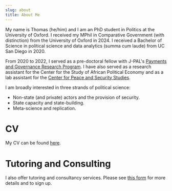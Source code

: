 ```yaml
---
slug: about
title: About Me
---
```


My name is Thomas (he/him) and I am an PhD student in Politics at the University of Oxford. I received my MPhil in Comparative Government (with distinction) from the University of Oxford in 2024. I received a Bachelor of Science in political science and data analytics (summa cum laude) from UC San Diego in 2020.

From 2020 to 2022, I served as a pre-doctoral fellow with J-PAL's [Payments and Governance Research Program](https://sites.google.com/ucsd.edu/pgrp/home?authuser=0). I have also served as a research assistant for the Center for the Study of African Political Economy and as a lab assistant for the [Center for Peace and Security Studies](https://cpass.ucsd.edu/). 

I am broadly interested in three strands of political science: 

- Non-state (and private) actors and the provision of security. 
- State capacity and state-building. 
- Meta-science and replication.

# CV

My CV can be found [here](https://www.dropbox.com/scl/fi/jir4zzny1x8dpt9q8q0c4/tb_cv.pdf?rlkey=1jc89vt1cs8qidzsq4ijfwtct&dl=0).

# Tutoring and Consulting

I also offer tutoring and consultancy services. Please see [this form](https://docs.google.com/forms/d/1tp1jNRNpip4RRQDhypXXhZbYM3NXZgyHjr62Z3dBEqE/edit) for more details and to sign up.

